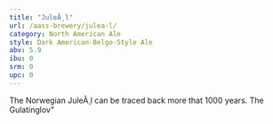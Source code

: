 ```yaml
---
title: "JuleÃ¸l"
url: /aass-brewery/julea-l/
category: North American Ale
style: Dark American-Belgo-Style Ale
abv: 5.9
ibu: 0
srm: 0
upc: 0
---
```

The Norwegian JuleÃ¸l can be traced back more that 1000 years. The Gulatinglov"
